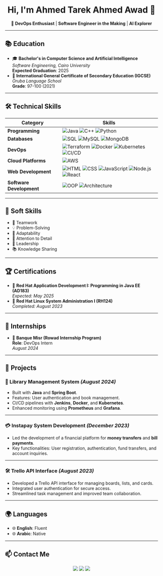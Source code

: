 <h1 align="center">Hi, I'm Ahmed Tarek Ahmed Awad 👋</h1>

<p align="center">
  🌟 <strong>DevOps Enthusiast</strong> | <strong>Software Engineer in the Making</strong> | <strong>AI Explorer</strong>
</p>

---

## 📚 **Education**
- 🎓 **Bachelor's in Computer Science and Artificial Intelligence**  
  *Software Engineering, Cairo University*  
  **Expected Graduation**: 2025  
- 📜 **International General Certificate of Secondary Education (IGCSE)**  
  *Oruba Language School*  
  **Grade**: 97-100 (2021)

---

## 🛠️ **Technical Skills**


| **Category**            | **Skills**                                                                 |
|-------------------------|---------------------------------------------------------------------------|
| **Programming**         | ![Java](https://img.shields.io/badge/Java-007396?style=for-the-badge&logo=java&logoColor=white) ![C++](https://img.shields.io/badge/C++-00599C?style=for-the-badge&logo=cplusplus&logoColor=white) ![Python](https://img.shields.io/badge/Python-3776AB?style=for-the-badge&logo=python&logoColor=white) |
| **Databases**           | ![SQL](https://img.shields.io/badge/SQL-336791?style=for-the-badge&logo=postgresql&logoColor=white) ![MySQL](https://img.shields.io/badge/MySQL-4479A1?style=for-the-badge&logo=mysql&logoColor=white) ![MongoDB](https://img.shields.io/badge/MongoDB-47A248?style=for-the-badge&logo=mongodb&logoColor=white) |
| **DevOps**              | ![Terraform](https://img.shields.io/badge/Terraform-623CE4?style=for-the-badge&logo=terraform&logoColor=white) ![Docker](https://img.shields.io/badge/Docker-2496ED?style=for-the-badge&logo=docker&logoColor=white) ![Kubernetes](https://img.shields.io/badge/Kubernetes-326CE5?style=for-the-badge&logo=kubernetes&logoColor=white) ![CI/CD](https://img.shields.io/badge/CI%2FCD-430098?style=for-the-badge&logo=githubactions&logoColor=white) |
| **Cloud Platforms**     | ![AWS](https://img.shields.io/badge/AWS-232F3E?style=for-the-badge&logo=amazonaws&logoColor=white) |
| **Web Development**     | ![HTML](https://img.shields.io/badge/HTML-E34F26?style=for-the-badge&logo=html5&logoColor=white) ![CSS](https://img.shields.io/badge/CSS-1572B6?style=for-the-badge&logo=css3&logoColor=white) ![JavaScript](https://img.shields.io/badge/JavaScript-F7DF1E?style=for-the-badge&logo=javascript&logoColor=black) ![Node.js](https://img.shields.io/badge/Node.js-339933?style=for-the-badge&logo=nodedotjs&logoColor=white) ![React](https://img.shields.io/badge/React-61DAFB?style=for-the-badge&logo=react&logoColor=black) |
| **Software Development**| ![OOP](https://img.shields.io/badge/OOP-1E90FF?style=for-the-badge&logo=java&logoColor=white) ![Architecture](https://img.shields.io/badge/Architecture-FF4500?style=for-the-badge&logo=arch-linux&logoColor=white) |

---

## 🤝 **Soft Skills**
- 🤝 Teamwork  
- 💡 Problem-Solving  
- 🔧 Adaptability  
- 🤔 Attention to Detail  
- 🌟 Leadership  
- 📚 Knowledge Sharing  

---

## 🏆 **Certifications**
- 🏅 **Red Hat Application Development I: Programming in Java EE (AD183)**  
  *Expected: May 2025*  
- 🏅 **Red Hat Linux System Administration I (RH124)**  
  *Completed: August 2023*

---

## 💼 **Internships**
- 🏢 **Banque Misr (Rowad Internship Program)**  
  **Role**: DevOps Intern  
  *August 2024*

---

## 🚀 **Projects**

### 📘 **Library Management System** *(August 2024)*  
- Built with **Java** and **Spring Boot**.  
- Features: User authentication and book management.  
- CI/CD pipelines with **Jenkins**, **Docker**, and **Kubernetes**.  
- Enhanced monitoring using **Prometheus** and **Grafana**.

---

### 💳 **Instapay System Development** *(December 2023)*  
- Led the development of a financial platform for **money transfers** and **bill payments**.  
- Key functionalities: User registration, authentication, fund transfers, and account inquiries.

---

### 🛠️ **Trello API Interface** *(August 2023)*  
- Developed a Trello API interface for managing boards, lists, and cards.  
- Integrated user authentication for secure access.  
- Streamlined task management and improved team collaboration.

---

## 🌍 **Languages**
- 🌐 **English**: Fluent  
- 🌐 **Arabic**: Native  

---

## 📫 **Contact Me**

<p align="center">
  <a href="mailto:ahmedtawad2002@gmail.com"><img src="https://img.shields.io/badge/Email-D14836?style=for-the-badge&logo=gmail&logoColor=white"></a>
  <a href="https://github.com/Atarook"><img src="https://img.shields.io/badge/GitHub-181717?style=for-the-badge&logo=github&logoColor=white"></a>
  <a href="https://www.linkedin.com/in/ahmed-tarek-968bb6268"><img src="https://img.shields.io/badge/LinkedIn-0077B5?style=for-the-badge&logo=linkedin&logoColor=white"></a>
</p>
